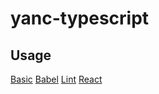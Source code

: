 # yanc-typescript

## Usage

[Basic](./packages/basic/README.md)
[Babel](./packages/babel/README.md)
[Lint](./packages/lint/README.md)
[React](./packages/react/README.md)
